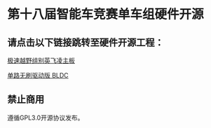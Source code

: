 # 第十八届智能车竞赛单车组硬件开源

## 请点击以下链接跳转至硬件开源工程：

[极速越野组别英飞凌主板](https://oshwhub.com/light_wing/ji-su-yue-ye-zu-bie-ying-fei-ling-zhu-ban)

[单路无刷驱动版 BLDC](https://oshwhub.com/light_wing/guo-sai-wu-shua-qu-dong-ban)

## 禁止商用

遵循GPL3.0开源协议发布。
